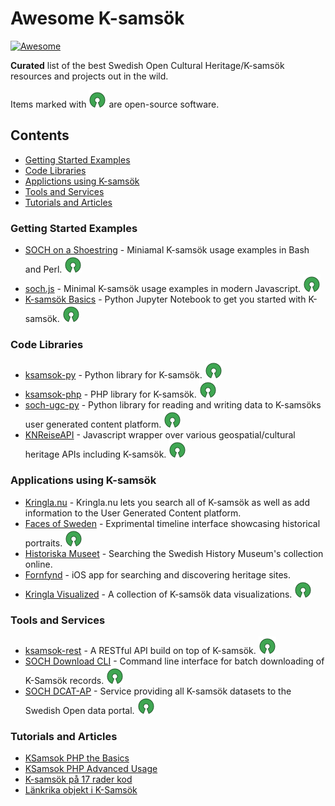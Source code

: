 # Awesome K-samsök

[![Awesome](https://awesome.re/badge-flat.svg)](https://awesome.re)

**Curated** list of the best Swedish Open Cultural Heritage/K-samsök resources and projects out in the wild.

Items marked with ![Open-Source Software][OSS Icon] are open-source software.

## Contents

 - [Getting Started Examples](#Getting-Started-Examples)
 - [Code Libraries](#Code-Libraries)
 - [Applictions using K-samsök](#Applications-using-K-samök)
 - [Tools and Services](#Tools-and-Services)
 - [Tutorials and Articles](#Tutorials-and-Articles)
 
 ### Getting Started Examples

 - [SOCH on a Shoestring](https://github.com/carwash/SOCH-on-a-Shoestring) - Miniamal K-samsök usage examples in Bash and Perl. [![Open-Source Software][OSS Icon]](https://github.com/carwash/SOCH-on-a-Shoestring)
 - [soch.js](https://gist.github.com/Abbe98/f3c5c62f50d691a4c5212e095c037053) - Minimal K-samsök usage examples in modern Javascript. [![Open-Source Software][OSS Icon]](https://gist.github.com/Abbe98/f3c5c62f50d691a4c5212e095c037053)
 - [K-samsök Basics](https://gist.github.com/Abbe98/882a374350d20b980190c3148f787f5a) - Python Jupyter Notebook to get you started with K-samsök. [![Open-Source Software][OSS Icon]](https://gist.github.com/Abbe98/882a374350d20b980190c3148f787f5a)
 
### Code Libraries

 - [ksamsok-py](https://github.com/Abbe98/ksamsok-py) - Python library for K-samsök. [![Open-Source Software][OSS Icon]](https://github.com/Abbe98/ksamsok-py)
 - [ksamsok-php](https://byabbe.se/ksamsok-php/) - PHP library for K-samsök. [![Open-Source Software][OSS Icon]](https://github.com/Abbe98/ksamsok-php)
 - [soch-ugc-py](https://github.com/Abbe98/soch-ugc-py) - Python library for reading and writing data to K-samsöks user generated content platform. [![Open-Source Software][OSS Icon]](https://github.com/Abbe98/soch-ugc-py)
 - [KNReiseAPI](https://github.com/knreise/KNReiseAPI) - Javascript wrapper over various geospatial/cultural heritage APIs including K-samsök. [![Open-Source Software][OSS Icon]](https://github.com/knreise/KNReiseAPI)

### Applications using K-samsök

 - [Kringla.nu](http://www.kringla.nu/kringla/) - Kringla.nu lets you search all of K-samsök as well as add information to the User Generated Content platform.
 - [Faces of Sweden](https://riksantikvarieambetet.github.io/Faces-of-Sweden/) - Exprimental timeline interface showcasing historical portraits. [![Open-Source Software][OSS Icon]](https://github.com/riksantikvarieambetet/Faces-of-Sweden)
 - [Historiska Museet](http://historiska.se/search-results/?i=ksamsok&q=kvinna&type%5B%5D=object) - Searching the Swedish History Museum's collection online.
 - [Fornfynd](https://itunes.apple.com/se/app/fornfynd/id443389155) - iOS app for searching and discovering heritage sites.
 - [Kringla Visualized](https://riksantikvarieambetet.github.io/Kringla-Visualized/) - A collection of K-samsök data visualizations. [![Open-Source Software][OSS Icon]](https://github.com/riksantikvarieambetet/Kringla-Visualized)

 ### Tools and Services

 - [ksamsok-rest](https://github.com/Abbe98/ksamsok-rest) - A RESTful API build on top of K-samsök. [![Open-Source Software][OSS Icon]](https://github.com/Abbe98/ksamsok-rest)
 - [SOCH Download CLI](https://github.com/riksantikvarieambetet/SOCH-download-CLI) - Command line interface for batch downloading of K-Samsök records. [![Open-Source Software][OSS Icon]](https://github.com/riksantikvarieambetet/SOCH-download-CLI)
 - [SOCH DCAT-AP](https://github.com/riksantikvarieambetet/soch-dcat-ap) - Service providing all K-samsök datasets to the Swedish Open data portal. [![Open-Source Software][OSS Icon]](https://github.com/riksantikvarieambetet/soch-dcat-ap)

### Tutorials and Articles

 - [KSamsok PHP the Basics](https://byabbe.se/2016/01/25/ksamsok-the-basics)
 - [KSamsok PHP Advanced Usage](https://byabbe.se/2016/01/26/ksamsok-php-advanced-usage)
 - [K-samsök på 17 rader kod](http://www.k-blogg.se/2009/06/29/gastblogg-k-samsok-pa-17-rader-kod/)
 - [Länkrika objekt i K-Samsök](http://www.k-blogg.se/2015/02/20/lankrika-objekt-k-samsok/)

[OSS Icon]: media/oss.svg
